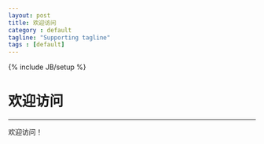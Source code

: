 ```yaml
---
layout: post
title: 欢迎访问
category : default
tagline: "Supporting tagline"
tags : [default]
---
```

{% include JB/setup %}
# 欢迎访问
---
欢迎访问！

